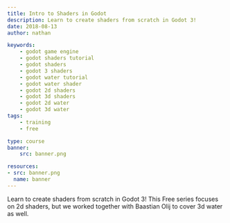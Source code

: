```yaml
---
title: Intro to Shaders in Godot
description: Learn to create shaders from scratch in Godot 3!
date: 2018-08-13
author: nathan

keywords:
    - godot game engine
    - godot shaders tutorial
    - godot shaders
    - godot 3 shaders
    - godot water tutorial
    - godot water shader
    - godot 2d shaders
    - godot 3d shaders
    - godot 2d water
    - godot 3d water
tags:
    - training
    - free

type: course
banner:
    src: banner.png

resources:
- src: banner.png
  name: banner
---
```


Learn to create shaders from scratch in Godot 3! This Free series focuses on 2d shaders, but we worked together with Baastian Olij to cover 3d water as well.
